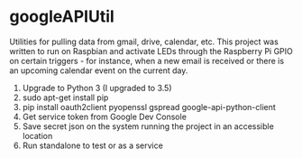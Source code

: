 # googleAPIUtil
Utilities for pulling data from gmail, drive, calendar, etc.
This project was written to run on Raspbian and activate LEDs through the Raspberry Pi GPIO on certain triggers - for instance, when a new email is received or there is an upcoming calendar event on the current day.

1) Upgrade to Python 3 (I upgraded to 3.5)
2) sudo apt-get install pip
3) pip install oauth2client pyopenssl gspread google-api-python-client
4) Get service token from Google Dev Console
5) Save secret json on the system running the project in an accessible location
6) Run standalone to test or as a service

